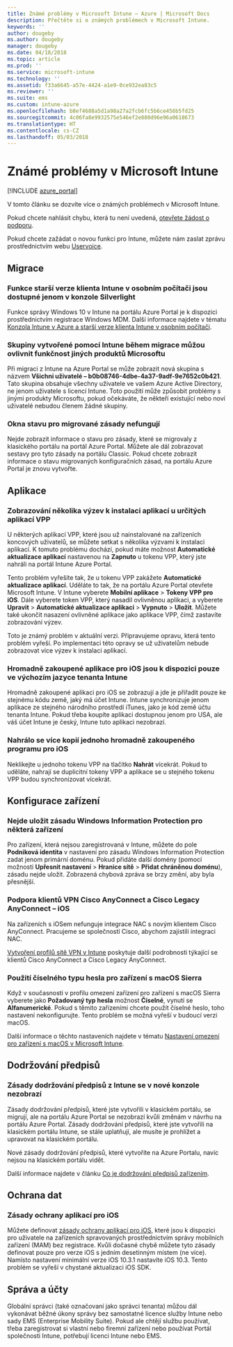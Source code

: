 ```yaml
---
title: Známé problémy v Microsoft Intune – Azure | Microsoft Docs
description: Přečtěte si o známých problémech v Microsoft Intune.
keywords: ''
author: dougeby
ms.author: dougeby
manager: dougeby
ms.date: 04/18/2018
ms.topic: article
ms.prod: ''
ms.service: microsoft-intune
ms.technology: ''
ms.assetid: f33a6645-a57e-4424-a1e9-0ce932ea83c5
ms.reviewer: ''
ms.suite: ems
ms.custom: intune-azure
ms.openlocfilehash: b8ef4688a5d1a98a27a2fcb6fc5b6ce456b5fd25
ms.sourcegitcommit: 4c06fa8e9932575e546ef2e880d96e96a0618673
ms.translationtype: HT
ms.contentlocale: cs-CZ
ms.lasthandoff: 05/03/2018
---
```

# <a name="known-issues-in-microsoft-intune"></a>Známé problémy v Microsoft Intune


[!INCLUDE [azure_portal](./includes/azure_portal.md)]

V tomto článku se dozvíte více o známých problémech v Microsoft Intune.

Pokud chcete nahlásit chybu, která tu není uvedená, [otevřete žádost o podporu](get-support.md).

Pokud chcete zažádat o novou funkci pro Intune, můžete nám zaslat zprávu prostřednictvím webu [Uservoice](https://microsoftintune.uservoice.com/forums/291681-ideas/category/189016-azure-admin-console).

## <a name="migration"></a>Migrace

### <a name="intune-legacy-pc-client-features-are-only-available-in-the-silverlight-console"></a>Funkce starší verze klienta Intune v osobním počítači jsou dostupné jenom v konzole Silverlight

Funkce správy Windows 10 v Intune na portálu Azure Portal je k dispozici prostřednictvím registrace Windows MDM. Další informace najdete v tématu [Konzola Intune v Azure a starší verze klienta Intune v osobním počítači](https://docs.microsoft.com/intune-classic/deploy-use/intune-on-azure).

### <a name="groups-created-by-intune-during-migration-might-affect-functionality-of-other-microsoft-products"></a>Skupiny vytvořené pomocí Intune během migrace můžou ovlivnit funkčnost jiných produktů Microsoftu

Při migraci z Intune na Azure Portal se může zobrazit nová skupina s názvem **Všichni uživatelé – b0b08746-4dbe-4a37-9adf-9e7652c0b421**. Tato skupina obsahuje všechny uživatele ve vašem Azure Active Directory, ne jenom uživatele s licencí Intune. Toto použití může způsobit problémy s jinými produkty Microsoftu, pokud očekáváte, že někteří existující nebo noví uživatelé nebudou členem žádné skupiny.

### <a name="status-blades-for-migrated-policies-do-not-work"></a>Okna stavu pro migrované zásady nefungují

Nejde zobrazit informace o stavu pro zásady, které se migrovaly z klasického portálu na portál Azure Portal. Můžete ale dál zobrazovat sestavy pro tyto zásady na portálu Classic. Pokud chcete zobrazit informace o stavu migrovaných konfiguračních zásad, na portálu Azure Portal je znovu vytvořte.

## <a name="apps"></a>Aplikace


### <a name="multiple-app-install-prompts-for-certain-vpp-apps"></a>Zobrazování několika výzev k instalaci aplikací u určitých aplikací VPP
U některých aplikací VPP, které jsou už nainstalované na zařízeních koncových uživatelů, se můžete setkat s několika výzvami k instalaci aplikací. K tomuto problému dochází, pokud máte možnost **Automatické aktualizace aplikací** nastavenou na **Zapnuto** u tokenu VPP, který jste nahráli na portál Intune Azure Portal.    

Tento problém vyřešíte tak, že u tokenu VPP zakážete **Automatické aktualizace aplikací**. Uděláte to tak, že na portálu Azure Portal otevřete Microsoft Intune. V Intune vyberete **Mobilní aplikace** > **Tokeny VPP pro iOS**. Dále vyberete token VPP, který nasadil ovlivněnou aplikaci, a vyberete **Upravit** > **Automatické aktualizace aplikací** > **Vypnuto** > **Uložit**. Můžete také ukončit nasazení ovlivněné aplikace jako aplikace VPP, čímž zastavíte zobrazování výzev.    

Toto je známý problém v aktuální verzi. Připravujeme opravu, která tento problém vyřeší. Po implementaci této opravy se už uživatelům nebude zobrazovat více výzev k instalaci aplikací.

### <a name="ios-volume-purchased-apps-only-available-in-default-intune-tenant-language"></a>Hromadně zakoupené aplikace pro iOS jsou k dispozici pouze ve výchozím jazyce tenanta Intune
Hromadně zakoupené aplikaci pro iOS se zobrazují a jde je přiřadit pouze ke stejnému kódu země, jaký má účet Intune. Intune synchronizuje jenom aplikace ze stejného národního prostředí iTunes, jako je kód země účtu tenanta Intune. Pokud třeba koupíte aplikaci dostupnou jenom pro USA, ale váš účet Intune je český, Intune tuto aplikaci nezobrazí.

### <a name="multiple-copies-of-the-same-ios-volume-purchase-program-are-uploaded"></a>Nahrálo se více kopií jednoho hromadně zakoupeného programu pro iOS
Neklikejte u jednoho tokenu VPP na tlačítko **Nahrát** vícekrát. Pokud to uděláte, nahrají se duplicitní tokeny VPP a aplikace se u stejného tokenu VPP budou synchronizovat vícekrát.


<!-- ## Groups -->

## <a name="device-configuration"></a>Konfigurace zařízení

### <a name="you-cannot-save-a-windows-information-protection-policy-for-some-devices"></a>Nejde uložit zásadu Windows Information Protection pro některá zařízení

Pro zařízení, která nejsou zaregistrovaná v Intune, můžete do pole **Podniková identita** v nastavení pro zásadu Windows Information Protection zadat jenom primární doménu.
Pokud přidáte další domény (pomocí možnosti **Upřesnit nastavení** > **Hranice sítě** > **Přidat chráněnou doménu**), zásadu nejde uložit. Zobrazená chybová zpráva se brzy změní, aby byla přesnější.

### <a name="cisco-anyconnect-and-cisco-legacy-anyconnect-vpn-client-support---ios"></a>Podpora klientů VPN Cisco AnyConnect a Cisco Legacy AnyConnect – iOS

Na zařízeních s iOSem nefunguje integrace NAC s novým klientem Cisco AnyConnect. Pracujeme se společností Cisco, abychom zajistili integraci NAC.

[Vytvoření profilů sítě VPN v Intune](vpn-settings-ios.md) poskytuje další podrobnosti týkající se klientů Cisco AnyConnect a Cisco Legacy AnyConnect.

### <a name="using-the-numeric-password-type-with-macos-sierra-devices"></a>Použití číselného typu hesla pro zařízení s macOS Sierra

Když v současnosti v profilu omezení zařízení pro zařízení s macOS Sierra vyberete jako **Požadovaný typ hesla** možnost **Číselné**, vynutí se **Alfanumerické**. Pokud s těmito zařízeními chcete použít číselné heslo, toho nastavení nekonfigurujte.
Tento problém se možná vyřeší v budoucí verzi macOS.

Další informace o těchto nastaveních najdete v tématu [Nastavení omezení pro zařízení s macOS v Microsoft Intune](device-restrictions-macos.md).

## <a name="compliance"></a>Dodržování předpisů

### <a name="compliance-policies-from-intune-do-not-show-up-in-new-console"></a>Zásady dodržování předpisů z Intune se v nové konzole nezobrazí

Zásady dodržování předpisů, které jste vytvořili v klasickém portálu, se migrují, ale na portálu Azure Portal se nezobrazí kvůli změnám v návrhu na portálu Azure Portal. Zásady dodržování předpisů, které jste vytvořili na klasickém portálu Intune, se stále uplatňují, ale musíte je prohlížet a upravovat na klasickém portálu.

Nové zásady dodržování předpisů, které vytvoříte na Azure Portalu, navíc nejsou na klasickém portálu vidět.

Další informace najdete v článku [Co je dodržování předpisů zařízením](device-compliance.md).

<!-- ## Enrollment -->


## <a name="data-protection"></a>Ochrana dat

### <a name="ios-app-protection-policies"></a>Zásady ochrany aplikací pro iOS

Můžete definovat [zásady ochrany aplikací pro iOS](app-protection-policy-settings-ios.md), které jsou k dispozici pro uživatele na zařízeních spravovaných prostřednictvím správy mobilních zařízení (MAM) bez registrace. Kvůli dočasné chybě můžete tyto zásady definovat pouze pro verze iOS s jedním desetinným místem (ne více). Namísto nastavení minimální verze iOS 10.3.1 nastavíte iOS 10.3. Tento problém se vyřeší v chystané aktualizaci iOS SDK.


## <a name="administration-and-accounts"></a>Správa a účty

Globální správci (také označovaní jako správci tenanta) můžou dál vykonávat běžné úkony správy bez samostatné licence služby Intune nebo sady EMS (Enterprise Mobility Suite). Pokud ale chtějí službu používat, třeba zaregistrovat si vlastní nebo firemní zařízení nebo používat Portál společnosti Intune, potřebují licenci Intune nebo EMS.

<!-- ## Additional items -->
